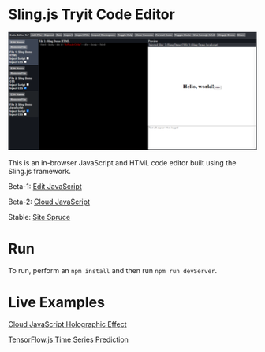 # Sling.js Tryit Code Editor

![Sling.js Tryit Code Editor](https://github.com/puckowski/Tryit-Code-Editor/blob/master/images/Sling.js_Tryit_Code_Editor_34.PNG "Sling.js Tryit Code Editor")

This is an in-browser JavaScript and HTML code editor built using the Sling.js framework.

Beta-1: [Edit JavaScript](https://editjavascript.com)

Beta-2: [Cloud JavaScript](https://cloudjavascript.com)

Stable: [Site Spruce](https://sitespruce.com)

# Run

To run, perform an ```npm install``` and then run ```npm run devServer```.

# Live Examples

[Cloud JavaScript Holographic Effect](https://www.cloudjavascript.com/?files=eJy9G4ly28b1V3bkKkMmBIiDlyjFTep66unE08zEk9iNMvYSWJCIcBUARTIe%2Fnvf2wPnkqLcSS2RAt6%2BY%2Fftu%2FYB%2FvXzVUJjdrW8uhpdhYnP9ldLa3Tl05IC7C6mYUJC%2F1uaZS%2FvE0Luspc%2FRowWjHgb5j2k25KUG0YStmM5eWR5EaYJSQMAhsUtuaNkk7Pg2%2FurTVlmxXI89lKfZSwxw3RchDE7%2BGkZszFAxnT14Zd%2F%2Bu%2Fvr0hJ8zUrgejjKqLJw%2F3Vy4up78b05d1YTnVjv%2FwxfWAxzOgVzf0ReZNGKXkdBMwr78YwyrEKuMNJexEtChDqAWoBMnEQhv3wsTUE66Z5%2BAde0SSMacl8QL4bA95Jkix8oJdjM%2FbI2OXoMduVu1SPfzeWq5NLLQ8Rq6g3KewXR%2BdwvTZ8UN9pZXQnV2S0Jk0zltMyRRHfgAwYOseGj3uwQbnhp%2F6aSYr%2FG%2Fumqu7GaPZwAZddhWR5WmnkThral1i5nOzPIduRn6XfOCMSb70NCWOQ8sh8smE5k4sK4zUpcq8hBObDysJsyLLdydweh0nJ8oRG48LLGUuKTVoWKLtQwk1vW5RpbGbJ%2Bq%2FSZb%2B1Z%2FPJfGa50xk4II3Q%2B9QiwaXE34yrRqmJh4vf4eYnLw%2Bz8moZ0KhgCviqKCTkONJEGLuKMI80J%2Fvb%2BwT%2Fctcj3xI%2F9bYxS0rzP1uWH35iETBM8%2B%2BjaHB%2FZYodHUoSYdKnSBBfmjkS3Cdcghmk%2BWvqbQbBNuFrGSB4SD4LVeONSX3%2F9SPw%2ByEsSpYw5BSn2wK84ZHdX43IhiZ%2BxN4i6C2AkPs52jKFfW3TvkPQJbRcLgTajth%2FbcuLpLLE7wh9nfgXUXo08VjUIX7FgUh%2FFCpVSuyqZMAqjeJGZSnu7K%2FMTIMA7Pb9iKjLD7%2FJyTAzyxlO5O8soNuoHKhZKtsABjyv1NAIQMD5V%2Bu3BrCUQLsJ3ACQr9aLQhDxhoXrTdkY37XHfwn9ctMYzvYw%2FpaWG5OuigG%2FCKIULGxgWxYZk92QfE2iITEI3DfnnR3OE26QsNQRUiAcTC0YyfZD8o26PjSRogyQAA6jMEMDLofA0zanTXU0cA4ncLL9R4iH%2BYOO27y1mi7eQY%2F3Mc08QHIQqVp9RnGxndmhfgYDmKTi4yCSYTdx9hwnypqzRyyrxWqdU%2F%2BjsLNPK%2Bo9rPN0m%2FgGQEI00CX5y%2BcoO17DnxL%2B3H5qkBZZ%2FvAEqVIRZ6D00GEjFv0pzagXlgdOxRUxxs09tlDLADHLnCYFhKN4SfK0hPz9fgCzOxx9th5KyAeE7DmkPWWMfO%2FYHq39kwDz2LjkAW%2B5YsCWkc8wB6WXIzkSMv6a6wltnHw97tPRALIHJ1M6OcI1LIJTIzlfeMQKICdI%2F6kRS3SxtQoDHMnkiRRDjZnzaArRhgImhkZl2acRqyKnjSoQvi%2FLPFxtS8Tk2qnRjq2AV3OG0KeR30E6I55jqhxUBhL6rKRUEZhhAsH3zbu3PwBptbtKEBTd%2BTuoJSARDPY8%2FGqCb5VTOsFXJAK0bmbK6zpkhgEZSGBrqxpRWw7L2Aixuw2oIjj%2B66QBsC3I2xi2R03m%2BE9mgqWM4CPd6IelDOWd0XamWPZyh7mCSgO0UFNVJnDU604l1UFLc%2F20098rLJWa9vCkNWI4g7Wp7axcpe0pWkvtWeBxRJypyBwnLQISfs27vdp6e85yEFn%2FQia9yrDMt5cWhk5VGC7zNC2FPMPglbsNQXK9GliwYtfGZU%2BFEuSwI4YBPCICRw1jRF%2BSbR4NqgLdTxxztY1WdA1qhuo5YeV4m0Up9cf22J6P8cCIZObv2bqSok5%2BMJEXAfW6YJjAC9%2F3PEq7I0GeJmV7Bqeq94rGWO%2FNHVtlSjoeIlHwdEKdG9YAolg6v%2FFnswbwGRIR3dtsu%2FL4MRQFsmDlBKsmlEv0vFmwaEKfIZLjdwWKg2xPogD3RArwM2QKgqZQbu34w%2FMfmhqy3mHltyRzKDEed1zYhteKS8zhEgJ5cKwQwUXjbOBYVrYfkZn9uBkRe%2FG4G9aIil5iLjjmYoqYztR0FO53MfNDSsSpDc7zPhnEYWJIMTMUUPlfLR4l9kUh9xoa071iM0U27RFFM28MtdZmO%2BbN4063uPbKcES3sCN%2B4acup3IWUcy5fBxzIdTEuyXZhD44IwfGNF%2BHgOmoSWmx%2FjB43MC94fc8LxnUE1KSNBES8LNKwdFzA2ufbQGKuIaqzDWn17dicG8UG%2Boje7E0Y4olMH5VF5APBioUDUcST2HosJwKy5jjMH7ZlkLktR%2FUUpC0FBoiPIlkwQ8OIQ4EPMojnvpYw5HCmiKSy%2BflVLgWj434a8roydWGUuTWVCUpohQEe32jhn4A6gjorfCWKMI4l6xZg3REgjCCOrJWfl1Tc82AN1sTa247t51RSG%2FISSiRe%2Fewi1KEfwCGh%2FbQHcrB5WmJGy8vuwi1BU6ta%2FzcVsvHeRtpHnKr81hST%2F9YxQhRIwsn1JgMV7P4dsXlSbPhSGcwz5uOlmXfeLT80HxsF0YnWvsx3WdaUK0ds26NdtK2nEiVP7t5uzPuqHEZ3jvDlVkclWDeYNXK5FlTL47nTq2kKoG2hMhGq1aMzF16QTKDaUU10lhLmGgCd2S9YN7NajXrCHkBFQckxibUBejshk3otAmdAHTBvKnf4jAF6Opm4XlMN786s7f3Wp4vR%2BpWHhuRgwfIDDlUdXHtdXRVpBHUxBwcsQCwRODORSKxZDQuyzRWd2WaVQNPuXp18paNgTjcG6uIAX4M9QBGjaoDXHu%2BmlsUEdN1q%2BDWW6z0%2B6eiSS9UuRaM4teJYBeFCRzuDHUsHwj3s%2B0pnPmlLzbSALGuR9X5pI4CkHGvNciTuQ46dTU8nCGZa3lA3XON0KFWxSLSL8mKb2HCimKAzRm0gpwW5UA6RZ2p26ptGE7F2T6hKCzznu5%2Fq%2F6EuQ4DOCepuHdJjbgBPWBbvCLqbo3t8E2B8j%2BwrMVkCqEUVAa3Hp1YkNFgm%2FltgOOuRSb81rKCYEEdC4o4cevBOCDP%2Ba3nTbyAAqvF9LqX7C40MXvWH2naPaatiB7aO%2BGc2j%2B7v33nHOVpN6ttZj5tpwzRehFWMGpl2aZlPD3H254B9YSMNElcnKfbxWJzqa26xxYrNuDMrl1EJyS2%2B3CnpF0eDix9OKj9vh0PJgu9j08dnY%2BD59cu%2Fnz7c3DUUcP1di8WJ2PEbNbcQbCnvqFJJT1L06PnWdZTBqCZgmzBCHoNbospRhTsJRBbVs3EKmR8%2B6ru0Tb2o8urx%2B0fqnvb53gUbBvLu5TpTyJm6nlW5%2BT75LsHdghyGrOiRcZlYTDDVKEkt5z%2BvE1pHdx0WgbiTBunSQy6i74k%2B4QcCMP40coxF20xDSm2i0uaaVb0vy8IxNaCXFyP%2B4wFQbjHj15OP3oLnU01C3HdUyoDbPg8d2uOGiupLPa8mdQPc56MPxdXHZWx3FTytMz5hGyrYt8pRfTy5tPTBipMZ35eKsjsS1Qxs2EYf8bkTypr%2BgVz%2FjIt6WzlVXV67NpJ71HZvwdW4zHZ%2B9bdB3F3KmA8yWvW4gWn3za3bmB4kp9x02LoOm1%2BXf%2FX8HNb%2FGynxa87v8YmalgZbV5Gh5nhzJvc2l1ScTA93wfBDoNbNSF2m7Bko3pEtCec3silzYbeNLqJnw%2B1K4Xeye3LTl7OiaOXO9OXWhPdMcsdYhjrwycAn2vg4D6zia5kW9SnskaGNvGNLVJ1tE831xAuNjkA71R13ONGKLnB5SXh711xZic6uPyIPuG91GNnEsuk3BhpYJSHjEGgGZ0edM4NurL1LRvTjiX726oD7cxN1fJuGmSYwEGPmx0YnjIqYXeWOYFjnkV4583mdmefaZP2C8U%2FeaWqPBx1Kzpdycqb%2BZ1wfCTdrezM8KQc4odFBsdFKUBGgdOr6RpaY2KNIvdZTN3zTM9OFLiqlwMFkworTNDj4aiaeg%2BcE4SPMvRoZNAoXINC49D3I9b1ihm3rIaT4c%2BmjCNsjPsHIaTxlKh3SFI9b9d1F5OJ6IlR3w%2BTtepstdojrajNL8HXmOuDWcKPCYYsnb6WLiVw075AOl9cQOMwOmCf7g1jqxRf9CpAllGwPBTtxJLtS6WaqiUOcjd2R7G1RtVzG54ALIGeCWwxZPBgMZVPdfhEdsqJLUnwgmbZmYBTe54K%2BoU8RFUTCiImBcCF4Yc5k8%2BEQBnbWDw84gszQGFx0er4%2F74tyjA4GFUjE%2BKfxwx8vSASLRSwriJjIsPgrNUzqhPh8cLNxY3FiFP%2FIcOGk3zWLSdPd%2Fo5N7cLqqyLny0qdcqC7oS4Y88dJF0j8XzFHdrbhJFfxQiAjk5HtkZsM3zG99GCglG9eXFsnHFr1u6Xs36C8%2BTLOc97rKW6pFm3zH5iWd2IYy%2BURakwYbO449dLlapEVJD9k6aTWd3MlW9XK5b%2FDfffxod7ov4hbqE6ZiZ%2FvVnjrsLCawx8HbmHZSs%2FaDxwXljXKgjQVqjyDjRR5sljKQazEf%2F%2FBoIxcO3E1KOmDdFYktAsTE9T%2BxYQ5NHJbKjb4beqbnn1rT1kVBRggSO%2BpV26yVk6ScGp23TTJ%2BTZXN6iRzfTVvW1vBsuz%2BrRzc%2FSCQpJ3aIr02cosv%2FWT%2F99cHwP6PjbfwEUjyyo&mode=Mg%3D%3D)

[TensorFlow.js Time Series Prediction](https://www.cloudjavascript.com/?files=eJzdWg9P2zgU%2Fyq%2Baqemo6StNyZUKNqOsdNJNx062EknQMLEbmOWOJnjlPZQv%2Fs9O2mbJg4Exu3GIiQa%2B%2Fn9fz%2B%2FV%2FXstiVIyFrDVqvb4oKyWWvY77YoUQTW9n96%2F8fh6d%2FHR8hXYXBwLs%2FFvv6EAiImo%2FMWE%2Bcts5rtMELNG4JnP2SKIM8nMmEKSD%2BdftjezanX%2B1o2bE45u4kjqc5byIuEYkKfuOFU%2BSPKptxj2%2Bali7jgipNgO%2FFIwEYDt1%2FkqLgK2MEpDxk6YZKzBB1LRrmneCT2e9nuijjxJI8VSqQHonyl4mTY63lUuNcJZQGfSlcw1RNx2HsL%2BiSRHAfRTU%2BNr5O3r9xdI3i%2FlzHJ%2FNJbmW9eryI6X0vzB7V6wdaKzCNiShLEKegUB5EyQrLFeiJcpirZuDqpn14P%2FcoEk0QxlJAwDhjSsS6SQAQShSY51XvYRSPkiDQ8jrhQSQeNDtBt8cD6EM2Izy72yvvjSCInYApx2O%2Fvwb99tGIJr1tbnSrTNeMZnPpIlO9KImgUOh30Er12cUWMfrSU%2BUDrXD6BXdyxHuFj5HB0gHC%2FX6OGfm58Du5ygPc%2Bet3RMrZGyK7DArEgYUu%2BIzRozPjVkvHAzrjOR1HA3CCaABO7icYreOUVL0pAs5eoDy5BWxXf9t3XT%2BEpnBuEtUF9d%2BcJfaVZ43tZ2xZ1krpxmvhOrZBZt25nPqjfwlYVqn6saCWZSqUwim0QL%2FaK5awfKF903vLSMA2I4lOGwmjKxQSRKRTrhAF%2BOocf33VQtZ4BMD19iMG%2BzgItrIuIUpJf2UtaZ4wXkr9IkAJkWatakyRpaEq6rKp%2BbFVv3B8wMVH%2BXXWv2UJkNfUZvzjLFK1qYAxcKplFVZ%2Fs6VzaQoNOjfdrIrDitBkGSxQAwWMi68BzhWxg9qt%2Bf69KkSNlEWULEGs5oCThIgdj48IkgHvR6XeLDjWVu1s6Xgi8s%2BLSRe1ZuyHhfNCYEpcpje7EUykJqspXNN8wpmPL%2FkPJ9NVFUMK%2BpNAnQDMANQA3dlWqWQaBauyuiZ0q17w%2B0kRF4SfoL3TQBm9swt9RqiVDwQEEcRGnChqhOZNFMiPVJZQ6INfsJi6FBoJV0cZwOPFJzIboDF9UgCXVygyLmlVJEvYLJ0CkZMo2crZjdZ%2B2gMoojpaqoxsOzgejYubxMWfrbdMiOMyduF2Nr6aWd%2Fo%2FL%2Fc79xqd0VXN1oyH%2BuK5T98sMD6n4L%2FfDVO0vBYtZoURlGNGnJmWFIlsSFTkXAdFDwhnIWSDN9ZbYiNaVgqoFD4lujEcorZkQdquwFcJ0mzgZPJUIPD%2B16bo0p6vS7xMoBeFMdzdVSFRrHjI%2F2FyqGvV4AloR6ATqYgNoiQxVPoDAH7IiDj5kgIS0yMpI1k5AFOG5B6cOWuHCWtvFtnCWiNLaDeK6MvVjvHL7RzWtOZmTsB0DYluSGKH6tv1jLozQDd3ji86VngncsJUY17zwYW9wE81OVI%2Bq6JiFoUxV05R9W5BdNd%2BFbM48nydBf2%2BNWnhOgiuiPcZSGo7qkgcaS5Hgg4RSebCA2jRC10I6aRmptiQUWhxLw2rIXpxa1joe34B%2BU7z7Hhxq1maDFlc2rtYE%2FxGDeOiU15xwbnCcepVhih8JJ8ZildDXmL1WtYpsJs86OtL0t7kGHJzZZya3CjlSc6oScZtsiyoCSyzJMnXnIK4jqvL4AQiZ7lCC6Yfw0Rq8k%2ByJA3UHabncyx0BBE0tHA9u5CGRwHTH3%2BZ%2F0adtp5u2zW6m8Ou%2BVoAWOyWmqwSmc%2F4xFdA96aOLtNI6TkzPwPKHOrvImbKaWNap4aauV7AiPyTgbugGYO%2FomrdTQ3qPacZXbEJF8cwiTl2YcsQw112RDzfcWgX8btLZz0962HPcTbctp2NWr0V47zvgoLasbtpzXK%2BdlTu3G3kFFIJenYQuAPstzWz7Fa6TvXJbS%2BKJOUC2oA6b%2BgnmwdHI7iu7xgHl76DOYidRg5k%2FLy%2B5JfEYx4EpzqwlycAfgoU72jY2FTfVdEHPmPUwZ3FZRdpzmAL3rkDUbJB9l5dAy6a6bp2wWaEdOTu8UnVVIDepzLUGPswXK0vn0TJ6DO7A1SalMbS1BM1h9Z8hNqRJGLC2vdIbUS%2BBuanr7wC768tvjUrHdPZM6q%2BmUnKkv4%2FZPk9kaXG2u%2B7%2FgBhGhdfLe2zrLw5fkalN8eWjJzjH7L4nsxWY%2B%2F3XX4TyZhoXIB3UD%2FPEhw8pxIc2NJy8GOW4FPZauz9ZiX4iLEW3zfXlr8pLzFRM7zKc9xwFs2Jm83EuMFQDErUTLd4c7zFTeZb3ATG8ENwDD8AyOiTQBguYxh9NHrhAnzR%2FwW48IOQC9dCF%2F3vQQs%2FBrXoYyAL12BWvZEmWN8WsvAmZtUcKv0%2BZfWLlOzV%2FKLH%2FOjnGqr7xFC2hmMC4VguHiZJvrK4%2BBfwQK5k&mode=Mg%3D%3D)
